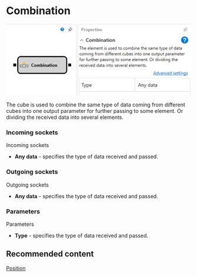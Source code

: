 # Combination

![Designer Association 00](../images/Designer_Association_00.png)

The cube is used to combine the same type of data coming from different cubes into one output parameter for further passing to some element. Or dividing the received data into several elements.

### Incoming sockets

Incoming sockets

- **Any data** \- specifies the type of data received and passed.

### Outgoing sockets

Outgoing sockets

- **Any data** \- specifies the type of data received and passed.

### Parameters

Parameters

- **Type** \- specifies the type of data received and passed.

## Recommended content

[Position](Designer_Position.md)

